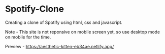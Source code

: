 # Spotify-Clone
Creating a clone of Spotify using html, css and javascript.

Note - This site is not reponsive on mobile screen yet, so use desktop mode on mobile for the time.

Preview - https://aesthetic-kitten-eb34ae.netlify.app/
